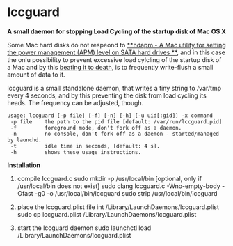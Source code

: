# lccguard
**A small daemon for stopping Load Cycling of the startup disk of Mac OS X**

Some Mac hard disks do not respeond to [**hdapm - A Mac utility for setting the power management (APM) level on SATA hard drives **](http://mckinlay.net.nz/hdapm/),
and in this case the onlu possibility to prevent excessive load cylcling of the startup disk of a Mac and by this [beating it
to death](http://www.kg4cyx.net/mac-os-x-is-beating-your-hard-drives-to-death-heres-the-fix/), is to frequently write-flush
a small amount of data to it.

lccguard is a small standalone daemon, that writes a tiny string to /var/tmp every 4 seconds, and by this preventing the disk
from load cycling its heads. The frequency can be adjusted, though.

    usage: lccguard [-p file] [-f] [-n] [-h] [-u uid[:gid]] -x command
     -p file    the path to the pid file [default: /var/run/lccguard.pid]
     -f         foreground mode, don't fork off as a daemon.
     -n         no console, don't fork off as a daemon - started/managed by launchd.
     -t         idle time in seconds, [default: 4 s].
     -h         shows these usage instructions.


**Installation**

1. compile lccguard.c
     sudo mkdir -p /usr/local/bin [optional, only if /usr/local/bin does not exist]
     sudo clang lccguard.c -Wno-empty-body -Ofast -g0 -o /usr/local/bin/lccguard
     sudo strip /usr/local/bin/lccguard
   
2. place the lccguard.plist file int /Library/LaunchDaemons/lccguard.plist
     sudo cp lccguard.plist /Library/LaunchDaemons/lccguard.plist

3. start the lccguard daemon
     sudo launchctl load /Library/LaunchDaemons/lccguard.plist
